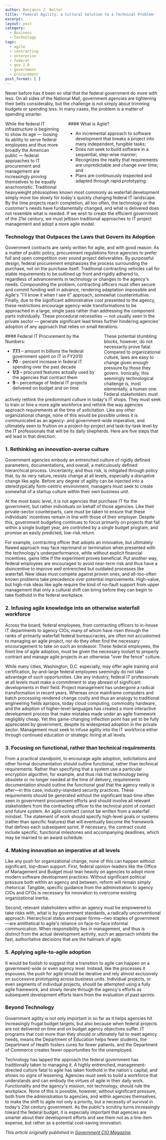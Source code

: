 ```yaml
---
author: Benjamin J. Balter
title: 'Federal Agility: a Cultural Solution to a Technical Problem'
excerpt:
layout: post
category:
  - Business
  - Technology
tags:
  - agile
  - contracting
  - enterprise
  - federal
  - gov 2.0
  - government
  - procurement
post_format: [ ]
---
```

Never before has it been so vital that the federal government do more with less. On all sides of the National Mall, government agencies are tightening their belts considerably, but the challenge is not simply about trimming budgets or spending less. In many cases, the problem is a matter of spending smarter.

<div style="float:right; width: 300px; margin-left: 20px; text-align: left;" markdown="1" class="well">
#### What is Agile?

*   An incremental approach to software development that breaks a project into many independent, fungible tasks;
*   Does not seek to build software in a sequential, step-wise manner;
*   Recognizes the reality that requirements are unpredictable and change over time; and
*   Plans are continuously inspected and adapted through rapid prototyping.
</div>

While the federal IT infrastructure is beginning to show its age — loosing its ability to serve federal employees and thus more broadly the American public — federal approaches to IT procurement and management are increasingly proving themselves to be equally anachronistic. Traditional heavyweight philosophies known most commonly as waterfall development simply move too slowly for today's quickly changing federal IT landscape. By the time projects reach completion, all too often, the technology or the customer's needs have fundamentally changed, and what is delivered does not resemble what is needed. If we wish to create the efficient government of the 21st century, we must jettison traditional approaches to IT project management and adopt a more agile model.

### Technology that Outpaces the Laws that Govern its Adoption

Government contracts are rarely written for agile, and with good reason: As a matter of public policy, procurement regulations force agencies to prefer full and open competition over sound project deliverables. By purposeful design, federal procurement emphasizes the process surrounding the purchase, not on the purchase itself. Traditional contracting vehicles call for stable requirements to be outlined up front and rigidly adhered to, regardless of advancements in technology or changes to the agency's needs. Compounding the problem, contracting officers must often secure and commit funding well in advance, rendering adaptation impossible and Agile's "I'll know it when I see it" approach, somewhat counterintuitive. Finally, due to the significant administrative cost presented to the agency, these restrictions encourage agency-wide transformations to be approached in a large, single pass rather than addressing the component parts individually. These procedural necessities — not usually seen in the private sector — generate significant lead times further hindering agencies' adoption of any approach that relies on small iterations.

<div style="float:left; width: 300px; margin-right: 20px; text-align: left;" markdown="1" class="well">
#### Federal IT Procurement by the Numbers:

*   **77.1** – amount in billions the federal government spent on IT in FY2010
*   **70** – percent increase in federal IT spending over the past decade
*   **1/3** – procured features actually used by the agencies that contract them
*   **9** – percentage of federal IT projects delivered on budget and on time
</div>

These potential stumbling blocks, however, do not necessarily prove fatal. Compared to organizational culture, laws are easy to change given enough pressure by those they govern. Ironically, this seemingly technological challenge is, most elementally, a human one. Federal stakeholders must actively rethink the predominant culture in today's IT shops. They must seek to train or hire a more agile workforce and rethink the way agencies approach requirements at the time of solicitation. Like any other organizational change, none of this would be possible unless it is communicated as an agency- and government-wide imperative, and ultimately seen to fruition on a project-by-project and task-by-task level by the IT professionals that will be its daily shepherds.  Here are five steps that will lead in that direction: 

### 1. Rethinking an innovation-averse culture

Government agencies embody an entrenched culture of rigidly defined parameters, documentations, and overall, a meticulously defined hierarchical process. Uncertainty, and thus risk, is mitigated through policy that, by its very nature, resists change at all levels, especially a disruptive change like agile. Before any degree of agility can be injected into a stereotypically form-centric environment, managers must seek to create somewhat of a startup culture within their own business unit.

At the most basic level, it is not agencies that purchase IT for the government, but rather individuals on behalf of those agencies. Like their private-sector counterparts, care must be taken to ensure that these individuals' incentives remain in line with those of their employer. Despite this, government budgeting continues to focus primarily on projects that fall within a single budget year, are controlled by a single budget program, and promise an easily predicted, low-risk return.

For example, contracting officer that adopts an innovative, but ultimately flawed approach may face reprimand or termination when presented with the technology's underperformance, while without explicit financial incentives, gains little if the experiment proves beneficial. Put another way, federal employees are encouraged to avoid near-term risk and thus have a disincentive to improve well entrenched but outdated processes like waterfall. New ideas must compete against proven ones, and all-too-often known problems take precedence over potential improvements. High-value, but high-risk ideas like agile require the kind of no-fault support from upper management that only a cultural shift can bring before they can begin to take foothold in the federal workplace.

### 2. Infusing agile knowledge into an otherwise waterfall workforce

Across the board, federal employees, from contracting officers to in-house IT departments to agency CIOs, many of whom have risen through the ranks of primarily waterfall federal bureaucracies, are often not accustomed to managing an agile project, nor do they often find the necessary encouragement to take on such an endeavor. These federal employees, the front line of agile adoption, must be given the necessary toolset to properly contract and manage agile projects in an otherwise "over the fence" culture.

While many cities, Washington, D.C. especially, may offer agile training and certification, by-and-large federal employees seemingly do not take advantage of such opportunities. Like any industry, federal IT professionals at all levels must make a commitment to stay abreast of significant developments in their field. Project management has undergone a radical transformation in recent years. Whereas once mainframe computers and batch processing rendered change costly and thus an analogy to traditional engineering fields apropos, today cloud computing, commodity hardware, and the adoption of higher-level languages has created a more interactive development process that make mistakes made under an agile framework negligibly cheap. Yet this game-changing inflection point has yet to be fully appreciated by government, despite its widespread adoption in the private sector. Management must seek to infuse agility into the IT workforce either through continued education or strategic hiring at all levels.

### 3. Focusing on functional, rather than technical requirements

From a practical standpoint, to encourage agile adoption, solicitations and other formal documentation should outline functional, rather than technical requirements. Rather than specifying that a system use a particular encryption algorithm, for example, and thus risk that technology being obsolete or no longer needed at the time of delivery, requirements documentation should outline the functional goal that the agency really is after—in this case, industry-standard security practices. These requirements should be generated without the significant lead-time often seen in government procurement efforts and should involve all relevant stakeholders from the contracting officer to the technical point of contact and future system. An agile contract cannot be written from a waterfall mindset. The statement of work should specify high-level goals or systems (rather than specific features) that will eventually become the framework that defines each subsequent sprint. If necessary, the contract could include specific, functional milestones and accompanying deadlines, which may be married to an award schedule.

### 4. Making innovation an imperative at all levels

Like any push for organizational change, none of this can happen without significant, top-down support. First, federal opinion-leaders like the Office of Management and Budget must lean heavily on agencies to adopt more modern software development practices. Without significant political pressure both within an agency and between, reform will remain simply rhetorical. Tangible, specific guidance from the administration to agency CIOs and CFOs is necessary for innovation to overcome existing organizational inertia.

Second, relevant stakeholders within an agency must be empowered to take risks with, what is by government standards, a radically unconventional approach. Hierarchical status and paper forms—two staples of government—are antithetical to agile's reliance on face-to-face informal communication. When responsibility lies in management, and thus is distinct from the actual development activity, such an approach inhibits the fast, authoritative decisions that are the hallmark of agile.

### 5. Applying agile-to-agile adoption

It would be foolish to suggest that a transition to agile can happen on a government-wide or even agency level. Instead, like the processes it espouses, the push for agile should be iterative and rely almost exclusively on successive prototyping across business units. Individual projects, or even segments of individual projects, should be attempted using a fully agile framework, and slowly iterate through the agency's efforts as subsequent development efforts learn from the evaluation of past sprints.

### Beyond Technology

Government agility is not only important in so far as it helps agencies hit increasingly frugal budget targets, but also because when federal projects are not delivered on time and on budget agency objectives suffer. IT programs that cost more than they should or ultimately fail to meet agency needs, means the Department of Education helps fewer students, the Department of Health fosters cures for fewer patients, and the Department of Commerce creates fewer opportunities for the unemployed.

Technology has lapped the approach the federal government has traditionally taken to managing it. A highly entrenched, management-directed culture fatal to agile has taken foothold in the nation's capital, and shows no signs of lessening. Agencies must seek to build a workforce that understands and can embody the virtues of agile in their daily work. Functionality and the agency's mission, not technology, should rule the workplace. None of this is possible, however, without significant pressure, both from the administration to agencies, and within agencies themselves, to make the shift to agile not only a priority, but a necessity of survival in today's 21st century government. As the public's scrutiny turns increasingly toward the federal budget, it is especially important that agencies are smarter about their development efforts and see them not as a line-item expense, but rather as a potential cost-saving innovation.

*This article originally published in [Government CIO Magazine][1].*

 [1]: http://www.governmentciomagazine.com/2011/11/federal-agility-adopting-cultural-approach-technical-problem#blog-content